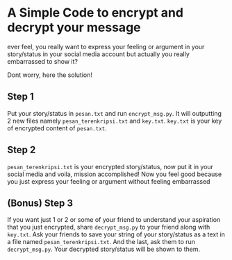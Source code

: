 # A Simple Code to encrypt and decrypt your message

ever feel, you really want to express your feeling or argument in your story/status in your social media account but actually you really embarrassed to show it?

Dont worry, here the solution!

## Step 1
Put your story/status in `pesan.txt` and run `encrypt_msg.py`. It will outputting 2 new files namely `pesan_terenkripsi.txt` and `key.txt`. `key.txt` is your key of encrypted content of `pesan.txt`.

## Step 2
`pesan_terenkripsi.txt` is your encrypted story/status, now put it in your social media and voila, mission accomplished! Now you feel good because you just express your feeling or argument without feeling embarrassed

## (Bonus) Step 3
If you want just 1 or 2 or some of your friend to understand your aspiration that you just encrypted, share `decrypt_msg.py` to your friend along with `key.txt`. Ask your friends to save your string of your story/status as a text in a file named `pesan_terenkripsi.txt`. And the last, ask them to run `decrypt_msg.py`. Your decrypted story/status will be shown to them.
